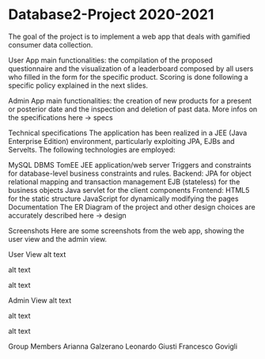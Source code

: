 # Database2-Project 2020-2021

The goal of the project is to implement a web app that deals with gamified consumer data collection.

User App main functionalities: the compilation of the proposed questionnaire and the visualization of a leaderboard composed by all users who filled in the form for the specific product. Scoring is done following a specific policy explained in the next slides.

Admin App main functionalities: the creation of new products for a present or posterior date and the inspection and deletion of past data.
More infos on the specifications here -> specs

Technical specifications
The application has been realized in a JEE (Java Enterprise Edition) environment, particularly exploiting JPA, EJBs and Servelts. The following technologies are employed:

MySQL DBMS
TomEE JEE application/web server
Triggers and constraints for database-level business constraints and rules.
Backend:
JPA for object relational mapping and transaction management
EJB (stateless) for the business objects
Java servlet for the client components
Frontend:
HTML5 for the static structure
JavaScript for dynamically modifying the pages
Documentation
The ER Diagram of the project and other design choices are accurately described here -> design

Screenshots
Here are some screenshots from the web app, showing the user view and the admin view.

User View
alt text

alt text

alt text

Admin View
alt text

alt text

alt text

Group Members
Arianna Galzerano
Leonardo Giusti
Francesco Govigli

